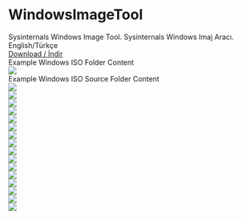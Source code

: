 # WindowsImageTool
Sysinternals Windows Image Tool. Sysinternals Windows Imaj Aracı.
<br>English/Türkçe
<br><a href="https://github.com/ny4rlk0/WindowsImageTool/releases/download/WindowsImageTool/SysinternalWindowsImageTool.exe">Download / İndir</a>
<br>Example Windows ISO Folder Content
<br><img src="https://raw.githubusercontent.com/ny4rlk0/WindowsImageTool/main/15.png">
<br>Example Windows ISO Source Folder Content
<br><img src="https://raw.githubusercontent.com/ny4rlk0/WindowsImageTool/main/16.png">
<br><img src="https://raw.githubusercontent.com/ny4rlk0/WindowsImageTool/main/8.png">
<br><img src="https://raw.githubusercontent.com/ny4rlk0/WindowsImageTool/main/9.png">
<br><img src="https://raw.githubusercontent.com/ny4rlk0/WindowsImageTool/main/10.png">
<br><img src="https://raw.githubusercontent.com/ny4rlk0/WindowsImageTool/main/11.png">
<br><img src="https://raw.githubusercontent.com/ny4rlk0/WindowsImageTool/main/12.png">
<br><img src="https://raw.githubusercontent.com/ny4rlk0/WindowsImageTool/main/13.png">
<br><img src="https://raw.githubusercontent.com/ny4rlk0/WindowsImageTool/main/14.png">
<br><img src="https://raw.githubusercontent.com/ny4rlk0/WindowsImageTool/main/17.png">
<br><img src="https://raw.githubusercontent.com/ny4rlk0/WindowsImageTool/main/1.png">
<br><img src="https://raw.githubusercontent.com/ny4rlk0/WindowsImageTool/main/2.png">
<br><img src="https://raw.githubusercontent.com/ny4rlk0/WindowsImageTool/main/3.png">
<br><img src="https://raw.githubusercontent.com/ny4rlk0/WindowsImageTool/main/4.png">
<br><img src="https://raw.githubusercontent.com/ny4rlk0/WindowsImageTool/main/5.png">
<br><img src="https://raw.githubusercontent.com/ny4rlk0/WindowsImageTool/main/6.png">
<br><img src="https://raw.githubusercontent.com/ny4rlk0/WindowsImageTool/main/7.png">












